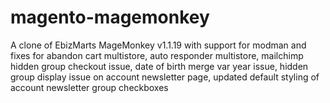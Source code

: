 magento-magemonkey
==================

A clone of EbizMarts MageMonkey v1.1.19 with support for modman and fixes for abandon cart multistore, auto responder multistore, mailchimp hidden group checkout issue, date of birth merge var year issue, hidden group display issue on account newsletter page, updated default styling of account newsletter group checkboxes
